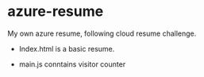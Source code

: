 # azure-resume
My own azure resume, following cloud resume challenge.


- Index.html is a basic resume.
 
- main.js conntains visitor counter
